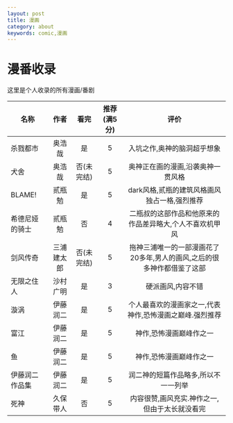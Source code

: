 ```yaml
---
layout: post
title: 漫画
category: about
keywords: comic,漫画
---
```



# 漫番收录

这里是个人收录的所有漫画/番剧


|     名称   | 作者 |    看完      |  推荐(满5分)  | 评价  | 
| ------- |:--------:| :--------:| :-----:| :-----:|
| 杀戮都市 | 奥浩哉  | 是 | 5 | 入坑之作,奥神的脑洞超乎想象 |
| 犬舍 | 奥浩哉  | 否(未完结) | 5 | 奥神正在画的漫画,沿袭奥神一贯风格 |
| BLAME!  | 贰瓶勉  | 是      |  5 | dark风格,贰瓶的建筑风格画风独占一格,强烈推荐|
| 希德尼娅的骑士 | 贰瓶勉  | 否    |  4 | 二瓶叔的这部作品和他原来的作品差异略大,个人不喜欢机甲风|
| 剑风传奇 | 三浦建太郎  | 否(未完结)     |  5 | 拖神三浦唯一的一部漫画花了20多年,男人的画风,之后的很多神作都借鉴了这部|
| 无限之住人 | 沙村广明  | 是     |  3 | 硬派画风,内容不错 |
| 漩涡 | 伊藤润二  | 是     |  5 | 个人最喜欢的漫画家之一,代表神作,恐怖漫画之巅峰.强烈推荐 |
| 富江 | 伊藤润二  | 是     |  5 | 神作,恐怖漫画巅峰作之一 |
| 鱼 | 伊藤润二  | 是     |  5 | 神作,恐怖漫画巅峰作之一 |
| 伊藤润二作品集 | 伊藤润二  | 是     |  5 | 润二神的短篇作品略多,所以不一一列举 |
| 死神 | 久保带人  | 否     |  5 | 内容很赞,画风充实.神作之一,但由于太长就没看完 |
